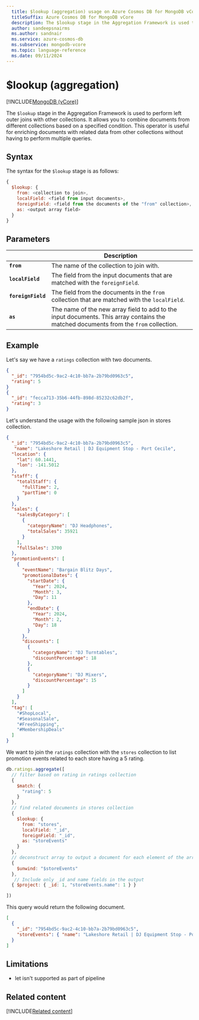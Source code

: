 ```yaml
---
  title: $lookup (aggregation) usage on Azure Cosmos DB for MongoDB vCore
  titleSuffix: Azure Cosmos DB for MongoDB vCore
  description: The $lookup stage in the Aggregation Framework is used to perform left outer joins with other collections.
  author: sandeepsnairms
  ms.author: sandnair
  ms.service: azure-cosmos-db
  ms.subservice: mongodb-vcore
  ms.topic: language-reference
  ms.date: 09/11/2024
---
```


# $lookup (aggregation)
[!INCLUDE[MongoDB (vCore)](~/reusable-content/ce-skilling/azure/includes/cosmos-db/includes/appliesto-mongodb-vcore.md)]

The `$lookup` stage in the Aggregation Framework is used to perform left outer joins with other collections. It allows you to combine documents from different collections based on a specified condition. This operator is useful for enriching documents with related data from other collections without having to perform multiple queries.

## Syntax

The syntax for the `$lookup` stage is as follows:

```javascript
{
  $lookup: {
    from: <collection to join>,
    localField: <field from input documents>,
    foreignField: <field from the documents of the "from" collection>,
    as: <output array field>
  }
}
```

## Parameters

| | Description |
| --- | --- |
| **`from`** | The name of the collection to join with.|
| **`localField`** | The field from the input documents that are matched with the `foreignField`.|
| **`foreignField`** | The field from the documents in the `from` collection that are matched with the `localField`.|
| **`as`** | The name of the new array field to add to the input documents. This array contains the matched documents from the `from` collection.|

## Example

Let's say we have a `ratings` collection with two documents.

```json
{
  "_id": "7954bd5c-9ac2-4c10-bb7a-2b79bd0963c5",
  "rating": 5
}
{
  "_id": "fecca713-35b6-44fb-898d-85232c62db2f",
  "rating": 3
}
```

Let's understand the usage with the following sample json in stores collection.
```json
{
  "_id": "7954bd5c-9ac2-4c10-bb7a-2b79bd0963c5",
   "name": "Lakeshore Retail | DJ Equipment Stop - Port Cecile",
  "location": {
    "lat": 60.1441,
    "lon": -141.5012
  },
  "staff": {
    "totalStaff": {
      "fullTime": 2,
      "partTime": 0
    }
  },
  "sales": {
    "salesByCategory": [
      {
        "categoryName": "DJ Headphones",
        "totalSales": 35921
      }
    ],
    "fullSales": 3700
  },
  "promotionEvents": [
    {
      "eventName": "Bargain Blitz Days",
      "promotionalDates": {
        "startDate": {
          "Year": 2024,
          "Month": 3,
          "Day": 11
        },
        "endDate": {
          "Year": 2024,
          "Month": 2,
          "Day": 18
        }
      },
      "discounts": [
        {
          "categoryName": "DJ Turntables",
          "discountPercentage": 18
        },
        {
          "categoryName": "DJ Mixers",
          "discountPercentage": 15
        }
      ]
    }
  ],
  "tag": [
    "#ShopLocal",
    "#SeasonalSale",
    "#FreeShipping",
    "#MembershipDeals"
  ]
}
```

We want to join the `ratings` collection with the `stores` collection to list promotion events related to each store having a 5 rating.


```javascript
db.ratings.aggregate([
  // filter based on rating in ratings collection
  {
    $match: {
      "rating": 5
    }
  },
  // find related documents in stores collection
  {
    $lookup: {
      from: "stores",
      localField: "_id",
      foreignField: "_id",
      as: "storeEvents"
    }
  },
  // deconstruct array to output a document for each element of the array
  {
    $unwind: "$storeEvents"
  },
   // Include only _id and name fields in the output 
  { $project: { _id: 1, "storeEvents.name": 1 } }  

])
```

This query would return the following document.

```json
[
  {
    "_id": "7954bd5c-9ac2-4c10-bb7a-2b79bd0963c5",
    "storeEvents": { "name": "Lakeshore Retail | DJ Equipment Stop - Port Cecile" }
  }
]
```


## Limitations

- let isn't supported as part of pipeline

## Related content
[!INCLUDE[Related content](../includes/related-content.md)]